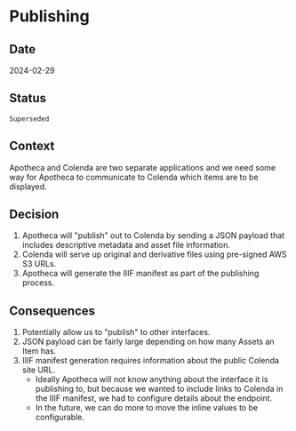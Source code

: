 # Publishing

## Date
2024-02-29

## Status
`Superseded`

## Context
Apotheca and Colenda are two separate applications and we need some way for Apotheca to communicate to Colenda which items are to be displayed.

## Decision
1. Apotheca will "publish" out to Colenda by sending a JSON payload that includes descriptive metadata and asset file information.
2. Colenda will serve up original and derivative files using pre-signed AWS S3 URLs.
3. Apotheca will generate the IIIF manifest as part of the publishing process.

## Consequences
1. Potentially allow us to "publish" to other interfaces.
2. JSON payload can be fairly large depending on how many Assets an Item has.
3. IIIF manifest generation requires information about the public Colenda site URL.
   - Ideally Apotheca will not know anything about the interface it is publishing to, but because we wanted to include links to Colenda in the IIIF manifest, we had to configure details about the endpoint.
   - In the future, we can do more to move the inline values to be configurable.


